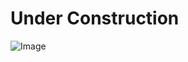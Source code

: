 # Under Construction

![Image](https://raw.githubusercontent.com/ugurcandede/Under-Construction/master/construction-scene/Capture.PNG)
